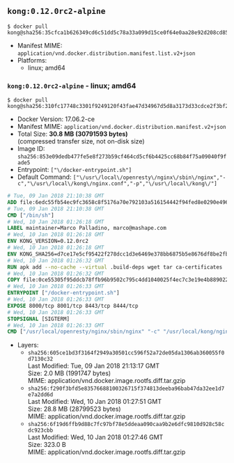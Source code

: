 ## `kong:0.12.0rc2-alpine`

```console
$ docker pull kong@sha256:35cfca1b626349cd6c51dd5c78a33a099d15ce0f64e0aa28e92d208cd85bc4e7
```

-	Manifest MIME: `application/vnd.docker.distribution.manifest.list.v2+json`
-	Platforms:
	-	linux; amd64

### `kong:0.12.0rc2-alpine` - linux; amd64

```console
$ docker pull kong@sha256:310fc17748c3301f9249120f43fae47d34967d5d8a3173d33cdce2f3bf2f1512
```

-	Docker Version: 17.06.2-ce
-	Manifest MIME: `application/vnd.docker.distribution.manifest.v2+json`
-	Total Size: **30.8 MB (30791593 bytes)**  
	(compressed transfer size, not on-disk size)
-	Image ID: `sha256:853e09dedb477fe5e8f273b59cf464cd5cf6b4425cc68b84f75a09040f9fade5`
-	Entrypoint: `["\/docker-entrypoint.sh"]`
-	Default Command: `["\/usr\/local\/openresty\/nginx\/sbin\/nginx","-c","\/usr\/local\/kong\/nginx.conf","-p","\/usr\/local\/kong\/"]`

```dockerfile
# Tue, 09 Jan 2018 21:10:38 GMT
ADD file:6edc55fb54ec9fc3658c8f5176a70e792103a516154442f94fed8e0290e4960e in / 
# Tue, 09 Jan 2018 21:10:38 GMT
CMD ["/bin/sh"]
# Wed, 10 Jan 2018 01:26:18 GMT
LABEL maintainer=Marco Palladino, marco@mashape.com
# Wed, 10 Jan 2018 01:26:18 GMT
ENV KONG_VERSION=0.12.0rc2
# Wed, 10 Jan 2018 01:26:18 GMT
ENV KONG_SHA256=d7ce17e5cf95422f278dcc1d3e6469e378bb6875b5e8676df8be2fb33daf28e4
# Wed, 10 Jan 2018 01:26:32 GMT
RUN apk add --no-cache --virtual .build-deps wget tar ca-certificates 	&& apk add --no-cache libgcc openssl pcre perl tzdata 	&& wget -O kong.tar.gz "https://bintray.com/kong/kong-community-edition-alpine-tar/download_file?file_path=kong-community-edition-$KONG_VERSION.apk.tar.gz" 	&& echo "$KONG_SHA256 *kong.tar.gz" | sha256sum -c - 	&& tar -xzf kong.tar.gz -C /tmp 	&& rm -f kong.tar.gz 	&& cp -R /tmp/usr / 	&& rm -rf /tmp/usr 	&& cp -R /tmp/etc / 	&& rm -rf /tmp/etc 	&& apk del .build-deps
# Wed, 10 Jan 2018 01:26:32 GMT
COPY file:0ce55305f95ddcb78ffb96b9502c795c4dd1040025f4ec7c3e19e4b889022b90 in /docker-entrypoint.sh 
# Wed, 10 Jan 2018 01:26:33 GMT
ENTRYPOINT ["/docker-entrypoint.sh"]
# Wed, 10 Jan 2018 01:26:33 GMT
EXPOSE 8000/tcp 8001/tcp 8443/tcp 8444/tcp
# Wed, 10 Jan 2018 01:26:33 GMT
STOPSIGNAL [SIGTERM]
# Wed, 10 Jan 2018 01:26:33 GMT
CMD ["/usr/local/openresty/nginx/sbin/nginx" "-c" "/usr/local/kong/nginx.conf" "-p" "/usr/local/kong/"]
```

-	Layers:
	-	`sha256:605ce1bd3f3164f2949a30501cc596f52a72de05da1306ab360055f0d7130c32`  
		Last Modified: Tue, 09 Jan 2018 21:13:17 GMT  
		Size: 2.0 MB (1991747 bytes)  
		MIME: application/vnd.docker.image.rootfs.diff.tar.gzip
	-	`sha256:f290f3bfd5e83576688100326715f374813deeba96bab47da32ee1d7e7a2dd6d`  
		Last Modified: Wed, 10 Jan 2018 01:27:51 GMT  
		Size: 28.8 MB (28799523 bytes)  
		MIME: application/vnd.docker.image.rootfs.diff.tar.gzip
	-	`sha256:6f19d6ffb9d88c7fc97bf78e5ddeaa090caa9b2e6dfc9810d928c58cdc923cbb`  
		Last Modified: Wed, 10 Jan 2018 01:27:46 GMT  
		Size: 323.0 B  
		MIME: application/vnd.docker.image.rootfs.diff.tar.gzip
